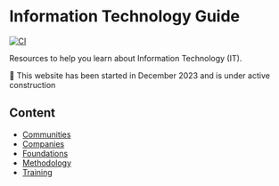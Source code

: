 # Information Technology Guide

[![CI](https://github.com/devpro/information-technology-guide/actions/workflows/ci.yml/badge.svg?branch=main)](https://github.com/devpro/information-technology-guide/actions/workflows/ci.yml)

Resources to help you learn about Information Technology (IT).

🚧 This website has been started in December 2023 and is under active construction

## Content

* [Communities](docs/communities/communities.md)
* [Companies](docs/companies/companies.md)
* [Foundations](docs/foundations/foundations.md)
* [Methodology](docs/methodology/methodology.md)
* [Training](docs/training/training.md)
